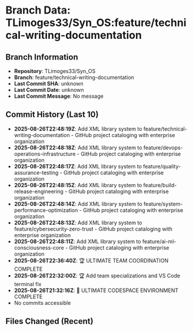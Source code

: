 # Branch Data: TLimoges33/Syn_OS:feature/technical-writing-documentation

## Branch Information
- **Repository**: TLimoges33/Syn_OS
- **Branch**: feature/technical-writing-documentation
- **Last Commit SHA**: unknown
- **Last Commit Date**: unknown
- **Last Commit Message**: No message

## Commit History (Last 10)
- **2025-08-26T22:48:19Z**: Add XML library system to feature/technical-writing-documentation - GitHub project cataloging with enterprise organization
- **2025-08-26T22:48:18Z**: Add XML library system to feature/devops-operations-infrastructure - GitHub project cataloging with enterprise organization
- **2025-08-26T22:48:17Z**: Add XML library system to feature/quality-assurance-testing - GitHub project cataloging with enterprise organization
- **2025-08-26T22:48:15Z**: Add XML library system to feature/build-release-engineering - GitHub project cataloging with enterprise organization
- **2025-08-26T22:48:14Z**: Add XML library system to feature/system-performance-optimization - GitHub project cataloging with enterprise organization
- **2025-08-26T22:48:13Z**: Add XML library system to feature/cybersecurity-zero-trust - GitHub project cataloging with enterprise organization
- **2025-08-26T22:48:11Z**: Add XML library system to feature/ai-ml-consciousness-core - GitHub project cataloging with enterprise organization
- **2025-08-26T22:36:40Z**: 🏆 ULTIMATE TEAM COORDINATION COMPLETE
- **2025-08-26T22:32:00Z**: 🏆 Add team specializations and VS Code terminal fix
- **2025-08-26T21:32:16Z**: 🚀 ULTIMATE CODESPACE ENVIRONMENT COMPLETE
- No commits accessible

## Files Changed (Recent)
